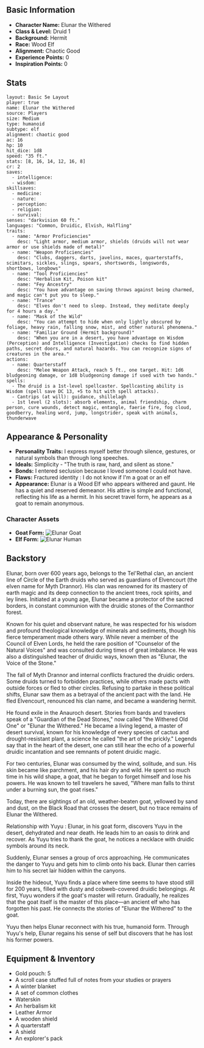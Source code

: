 ## Basic Information

- **Character Name:** Elunar the Withered
- **Class & Level:** Druid 1
- **Background:** Hermit
- **Race:** Wood Elf
- **Alignment:** Chaotic Good
- **Experience Points:** 0
- **Inspiration Points:** 0

## Stats
```statblock
layout: Basic 5e Layout
player: true
name: Elunar the Withered
source: Players
size: Medium
type: humanoid
subtype: elf
alignment: chaotic good
ac: 16
hp: 10
hit_dice: 1d8
speed: "35 ft."
stats: [8, 16, 14, 12, 16, 8]
cr: 2
saves:
  - intelligence: ­
  - wisdom: ­
skillsaves:
  - medicine: ­
  - nature: ­
  - perception: ­
  - religion: ­
  - survival: ­
senses: "darkvision 60 ft."
languages: "Common, Druidic, Elvish, Halfling"
traits:
  - name: "Armor Proficiencies"
    desc: "Light armor, medium armor, shields (druids will not wear armor or use shields made of metal)"
  - name: "Weapon Proficiencies"
    desc: "Clubs, daggers, darts, javelins, maces, quarterstaffs, scimitars, sickles, slings, spears, shortswords, longswords, shortbows, longbows"
  - name: "Tool Proficiencies"
    desc: "Herbalism Kit, Poison kit"
  - name: "Fey Ancestry"
    desc: "You have advantage on saving throws against being charmed, and magic can't put you to sleep."
  - name: "Trance"
    desc: "Elves don't need to sleep. Instead, they meditate deeply for 4 hours a day."
  - name: "Mask of the Wild"
    desc: "You can attempt to hide when only lightly obscured by foliage, heavy rain, falling snow, mist, and other natural phenomena."
  - name: "Familiar Ground (Hermit background)"
    desc: "When you are in a desert, you have advantage on Wisdom (Perception) and Intelligence (Investigation) checks to find hidden paths, secret doors, and natural hazards. You can recognize signs of creatures in the area."
actions:
  - name: Quarterstaff
    desc: "Melee Weapon Attack, reach 5 ft., one target. Hit: 1d6 bludgeoning damage, or 1d8 bludgeoning damage if used with two hands."
spells:
  - The druid is a 1st-level spellcaster. Spellcasting ability is Wisdom (spell save DC 13, +5 to hit with spell attacks).
  - Cantrips (at will): guidance, shillelagh
  - 1st level (2 slots): absorb elements, animal friendship, charm person, cure wounds, detect magic, entangle, faerie fire, fog cloud, goodberry, healing word, jump, longstrider, speak with animals, thunderwave
```


## Appearance & Personality

- **Personality Traits:** I express myself better through silence, gestures, or natural symbols than through long speeches.
- **Ideals:** Simplicity - "The truth is raw, hard, and silent as stone."
- **Bonds:** I entered seclusion because I loved someone I could not have.
- **Flaws:** Fractured identity : I do not know if I'm a goat or an elf
- **Appearance:** Elunar is a Wood Elf who appears withered and gaunt. He has a quiet and reserved demeanor. His attire is simple and functional, reflecting his life as a hermit. In his secret travel form, he appears as a goat to remain anonymous.

### Character Assets
- **Goat Form:** ![Elunar Goat](../Assets/Elunar%20goat.png)
- **Elf Form:** ![Elunar Human](../Assets/Elunar%20human.png)


## Backstory

Elunar, born over 600 years ago, belongs to the Tel'Rethal clan, an ancient line of Circle of the Earth druids who served as guardians of Elvencourt (the elven name for Myth Drannor). His clan was renowned for its mastery of earth magic and its deep connection to the ancient trees, rock spirits, and ley lines. Initiated at a young age, Elunar became a protector of the sacred borders, in constant communion with the druidic stones of the Cormanthor forest.

Known for his quiet and observant nature, he was respected for his wisdom and profound theological knowledge of minerals and sediments, though his fierce temperament made others wary. While never a member of the Council of Elven Lords, he held the rare position of "Counselor of the Natural Voices" and was consulted during times of great imbalance. He was also a distinguished teacher of druidic ways, known then as "Elunar, the Voice of the Stone."

The fall of Myth Drannor and internal conflicts fractured the druidic orders. Some druids turned to forbidden practices, while others made pacts with outside forces or fled to other circles. Refusing to partake in these political shifts, Elunar saw them as a betrayal of the ancient pact with the land. He fled Elvencourt, renounced his clan name, and became a wandering hermit.

He found exile in the Anauroch desert. Stories from bards and travelers speak of a "Guardian of the Dead Stones," now called "the Withered Old One" or "Elunar the Withered." He became a living legend, a master of desert survival, known for his knowledge of every species of cactus and drought-resistant plant, a science he called "the art of the prickly." Legends say that in the heart of the desert, one can still hear the echo of a powerful druidic incantation and see remnants of potent druidic magic.

For two centuries, Elunar was consumed by the wind, solitude, and sun. His skin became like parchment, and his hair dry and wild. He spent so much time in his wild shape, a goat, that he began to forget himself and lose his powers. He was known to tell travelers he saved, "Where man falls to thirst under a burning sun, the goat rises."

Today, there are sightings of an old, weather-beaten goat, yellowed by sand and dust, on the Black Road that crosses the desert, but no trace remains of Elunar the Withered.

Relationship with Yuyu :
Elunar, in his goat form, discovers Yuyu in the desert, dehydrated and near death. He leads him to an oasis to drink and recover. As Yuyu tries to thank the goat, he notices a necklace with druidic symbols around its neck.

Suddenly, Elunar senses a group of orcs approaching. He communicates the danger to Yuyu and gets him to climb onto his back. Elunar then carries him to his secret lair hidden within the canyons.

Inside the hideout, Yuyu finds a place where time seems to have stood still for 200 years, filled with dusty and cobweb-covered druidic belongings. At first, Yuyu wonders if the goat's master will return. Gradually, he realizes that the goat itself is the master of this place—an ancient elf who has forgotten his past. He connects the stories of "Elunar the Withered" to the goat.

Yuyu then helps Elunar reconnect with his true, humanoid form. Through Yuyu's help, Elunar regains his sense of self but discovers that he has lost his former powers.


## Equipment & Inventory

- Gold pouch: 5
- A scroll case stuffed full of notes from your studies or prayers
- A winter blanket
- A set of common clothes
- Waterskin
- An herbalism kit
- Leather Armor
- A wooden shield
- A quarterstaff
- A shield
- An explorer's pack